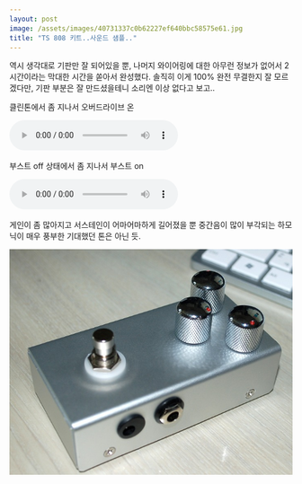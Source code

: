 ```yaml
---
layout: post
image: /assets/images/40731337c0b62227ef640bbc58575e61.jpg
title: "TS 808 키트..사운드 샘플.."
---
```



역시 생각대로 기판만 잘 되어있을 뿐, 나머지 와이어링에 대한 아무런 정보가 없어서 2시간이라는 막대한 시간을 쏟아서 완성했다. 솔직히 이게 100% 완전 무결한지 잘 모르겠다만, 기판 부분은 잘 만드셨을테니 소리엔 이상 없다고 보고..




클린톤에서 좀 지나서 오버드라이브 온

<audio src="/assets/images/8d0d922d78694389acb2e5c2ae7d7c01.mp3" controls preload></audio>





부스트 off 상태에서 좀 지나서 부스트 on

<audio src="/assets/images/fdbbe69d4578e5ee0b6b37f0b55ddc8a.mp3" controls preload></audio>





게인이 좀 많아지고 서스테인이 어마어마하게 길어졌을 뿐 중간음이 많이 부각되는 하모닉이 매우 풍부한 기대했던 톤은 아닌 듯.






![image](/assets/images/40731337c0b62227ef640bbc58575e61.jpg)










